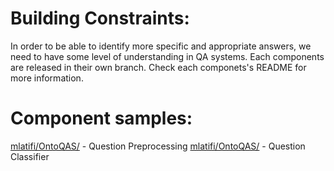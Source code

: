 # Building Constraints:

In order to be able to identify more specific and appropriate answers, we need to have some level of understanding in QA systems. 
Each components are released in their own branch. Check each componets's README for more information.
# Component samples:
[mlatifi/OntoQAS/](https://github.com/mlatifi/OntoQAS/blob/master/representingSentences.py) - Question Preprocessing
[mlatifi/OntoQAS/](https://github.com/mlatifi/OntoQAS/blob/master/questionProcessing.py) - Question Classifier
